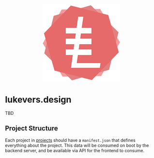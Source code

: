 <p align="center"><img src="./public/favicon-256.png" alt="lukevers.design logo" title="lukevers.design logo"/></p>

# lukevers.design

TBD

## Project Structure

Each project in [projects](./projects) should have a `manifest.json` that defines everything about the project. This data will be consumed on boot by the backend server, and be available via API for the frontend to consume.